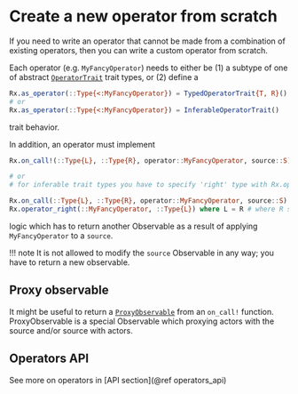 # Create a new operator from scratch

If you need to write an operator that cannot be made from a combination of existing operators, then you can write a custom operator from scratch.

Each operator (e.g. `MyFancyOperator`) needs to either be (1) a subtype of one of abstract [`OperatorTrait`](@ref) trait types, or (2) define a

```julia
Rx.as_operator(::Type{<:MyFancyOperator}) = TypedOperatorTrait{T, R}()
# or
Rx.as_operator(::Type{<:MyFancyOperator}) = InferableOperatorTrait()
```

trait behavior.

In addition, an operator must implement
```julia
Rx.on_call!(::Type{L}, ::Type{R}, operator::MyFancyOperator, source::S) where { S <: Subscribable{L} } where L

# or
# for inferable trait types you have to specify 'right' type with Rx.operator_right which should specify a type of data of produced Observable

Rx.on_call(::Type{L}, ::Type{R}, operator::MyFancyOperator, source::S) where { S <: Subscribable{L} } where L
Rx.operator_right(::MyFancyOperator, ::Type{L}) where L = R # where R should be an actual type, Int or even L itself e.g.

```

logic which has to return another Observable as a result of applying `MyFancyOperator` to a `source`.

!!! note
    It is not allowed to modify the `source` Observable in any way; you have to return a new observable.

## Proxy observable

It might be useful to return a [`ProxyObservable`](@ref) from an `on_call!` function.
ProxyObservable is a special Observable which proxying actors with the source and/or source with actors.

## Operators API

See more on operators in [API section](@ref operators_api)
